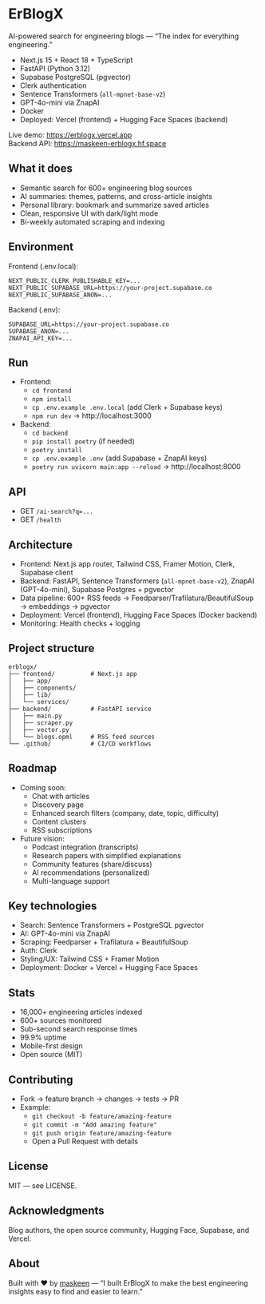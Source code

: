 # ErBlogX

AI-powered search for engineering blogs — “The index for everything engineering.”

- Next.js 15 + React 18 + TypeScript
- FastAPI (Python 3.12)
- Supabase PostgreSQL (pgvector)
- Clerk authentication
- Sentence Transformers (`all-mpnet-base-v2`)
- GPT-4o-mini via ZnapAI
- Docker
- Deployed: Vercel (frontend) + Hugging Face Spaces (backend)

Live demo: https://erblogx.vercel.app  
Backend API: https://maskeen-erblogx.hf.space

## What it does
- Semantic search for 600+ engineering blog sources
- AI summaries: themes, patterns, and cross-article insights
- Personal library: bookmark and summarize saved articles
- Clean, responsive UI with dark/light mode
- Bi-weekly automated scraping and indexing

## Environment

Frontend (.env.local):
```
NEXT_PUBLIC_CLERK_PUBLISHABLE_KEY=...
NEXT_PUBLIC_SUPABASE_URL=https://your-project.supabase.co
NEXT_PUBLIC_SUPABASE_ANON=...
```

Backend (.env):
```
SUPABASE_URL=https://your-project.supabase.co
SUPABASE_ANON=...
ZNAPAI_API_KEY=...
```

## Run
- Frontend:
  - `cd frontend`
  - `npm install`
  - `cp .env.example .env.local` (add Clerk + Supabase keys)
  - `npm run dev` → http://localhost:3000
- Backend:
  - `cd backend`
  - `pip install poetry` (if needed)
  - `poetry install`
  - `cp .env.example .env` (add Supabase + ZnapAI keys)
  - `poetry run uvicorn main:app --reload` → http://localhost:8000

## API
- GET `/ai-search?q=...`
- GET `/health`

## Architecture
- Frontend: Next.js app router, Tailwind CSS, Framer Motion, Clerk, Supabase client
- Backend: FastAPI, Sentence Transformers (`all-mpnet-base-v2`), ZnapAI (GPT-4o-mini), Supabase Postgres + pgvector
- Data pipeline: 600+ RSS feeds → Feedparser/Trafilatura/BeautifulSoup → embeddings → pgvector
- Deployment: Vercel (frontend), Hugging Face Spaces (Docker backend)
- Monitoring: Health checks + logging

## Project structure
```
erblogx/
├── frontend/          # Next.js app
│   ├── app/
│   ├── components/
│   ├── lib/
│   └── services/
├── backend/           # FastAPI service
│   ├── main.py
│   ├── scraper.py
│   ├── vector.py
│   └── blogs.opml     # RSS feed sources
└── .github/           # CI/CD workflows
```

## Roadmap
- Coming soon:
  - Chat with articles
  - Discovery page
  - Enhanced search filters (company, date, topic, difficulty)
  - Content clusters
  - RSS subscriptions
- Future vision:
  - Podcast integration (transcripts)
  - Research papers with simplified explanations
  - Community features (share/discuss)
  - AI recommendations (personalized)
  - Multi-language support

## Key technologies
- Search: Sentence Transformers + PostgreSQL pgvector
- AI: GPT-4o-mini via ZnapAI
- Scraping: Feedparser + Trafilatura + BeautifulSoup
- Auth: Clerk
- Styling/UX: Tailwind CSS + Framer Motion
- Deployment: Docker + Vercel + Hugging Face Spaces

## Stats
- 16,000+ engineering articles indexed
- 600+ sources monitored
- Sub-second search response times
- 99.9% uptime
- Mobile-first design
- Open source (MIT)

## Contributing
- Fork → feature branch → changes → tests → PR
- Example:
  - `git checkout -b feature/amazing-feature`
  - `git commit -m "Add amazing feature"`
  - `git push origin feature/amazing-feature`
  - Open a Pull Request with details

## License
MIT — see LICENSE.

## Acknowledgments
Blog authors, the open source community, Hugging Face, Supabase, and Vercel.

## About
Built with ❤️ by [maskeen](https://github.com/mxskeen) — “I built ErBlogX to make the best engineering insights easy to find and easier to learn.”
